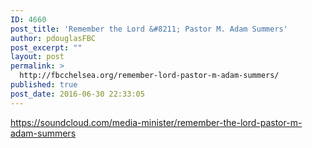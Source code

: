 ```yaml
---
ID: 4660
post_title: 'Remember the Lord &#8211; Pastor M. Adam Summers'
author: pdouglasFBC
post_excerpt: ""
layout: post
permalink: >
  http://fbcchelsea.org/remember-lord-pastor-m-adam-summers/
published: true
post_date: 2016-06-30 22:33:05
---
```

https://soundcloud.com/media-minister/remember-the-lord-pastor-m-adam-summers